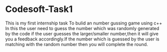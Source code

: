 # Codesoft-Task1
This is my first internship task To bulid an number gussing game using c++
<br>
In this the user need to guess the number which was randomly generated by the code if the user guesses the larger/smaller number,then it will give you a feedback accordingly.If the number which is guessed by the user is matching with the random number then you will complete the round.
